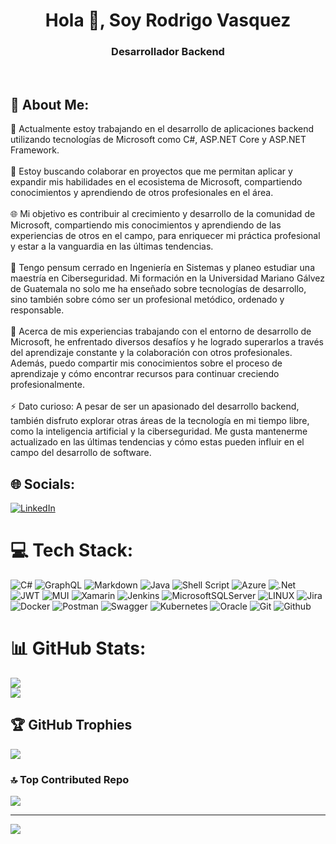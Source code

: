 <h1 align="center">Hola 👋, Soy Rodrigo Vasquez</h1>
<h3 align="center">Desarrollador Backend</h3><br />

## 🧠 About Me:<br>
🔭 Actualmente estoy trabajando en el desarrollo de aplicaciones backend utilizando tecnologías de Microsoft como C#, ASP.NET Core y ASP.NET Framework.<br><br>👯 Estoy buscando colaborar en proyectos que me permitan aplicar y expandir mis habilidades en el ecosistema de Microsoft, compartiendo conocimientos y aprendiendo de otros profesionales en el área.<br><br>🌐 Mi objetivo es contribuir al crecimiento y desarrollo de la comunidad de Microsoft, compartiendo mis conocimientos y aprendiendo de las experiencias de otros en el campo, para enriquecer mi práctica profesional y estar a la vanguardia en las últimas tendencias.<br><br>🌱 Tengo pensum cerrado en Ingeniería en Sistemas y planeo estudiar una maestría en Ciberseguridad. Mi formación en la Universidad Mariano Gálvez de Guatemala no solo me ha enseñado sobre tecnologías de desarrollo, sino también sobre cómo ser un profesional metódico, ordenado y responsable.<br><br>💬 Acerca de mis experiencias trabajando con el entorno de desarrollo de Microsoft, he enfrentado diversos desafíos y he logrado superarlos a través del aprendizaje constante y la colaboración con otros profesionales. Además, puedo compartir mis conocimientos sobre el proceso de aprendizaje y cómo encontrar recursos para continuar creciendo profesionalmente.<br><br>⚡ Dato curioso: A pesar de ser un apasionado del desarrollo backend, también disfruto explorar otras áreas de la tecnología en mi tiempo libre, como la inteligencia artificial y la ciberseguridad. Me gusta mantenerme actualizado en las últimas tendencias y cómo estas pueden influir en el campo del desarrollo de software.


## 🌐 Socials:
[![LinkedIn](https://img.shields.io/badge/LinkedIn-%230077B5.svg?logo=linkedin&logoColor=white)](https://linkedin.com/in/rodrigovasquezm/) 

# 💻 Tech Stack:
![C#](https://img.shields.io/badge/c%23-%23239120.svg?style=for-the-badge&logo=c-sharp&logoColor=white) ![GraphQL](https://img.shields.io/badge/-GraphQL-E10098?style=for-the-badge&logo=graphql&logoColor=white) ![Markdown](https://img.shields.io/badge/markdown-%23000000.svg?style=for-the-badge&logo=markdown&logoColor=white) ![Java](https://img.shields.io/badge/java-%23ED8B00.svg?style=for-the-badge&logo=java&logoColor=white) ![Shell Script](https://img.shields.io/badge/shell_script-%23121011.svg?style=for-the-badge&logo=gnu-bash&logoColor=white) ![Azure](https://img.shields.io/badge/azure-%230072C6.svg?style=for-the-badge&logo=azure-devops&logoColor=white) ![.Net](https://img.shields.io/badge/.NET-5C2D91?style=for-the-badge&logo=.net&logoColor=white) ![JWT](https://img.shields.io/badge/JWT-black?style=for-the-badge&logo=JSON%20web%20tokens) ![MUI](https://img.shields.io/badge/MUI-%230081CB.svg?style=for-the-badge&logo=material-ui&logoColor=white) ![Xamarin](https://img.shields.io/badge/Xamarin-3199DC?style=for-the-badge&logo=xamarin&logoColor=white) ![Jenkins](https://img.shields.io/badge/jenkins-%232C5263.svg?style=for-the-badge&logo=jenkins&logoColor=white) ![MicrosoftSQLServer](https://img.shields.io/badge/Microsoft%20SQL%20Sever-CC2927?style=for-the-badge&logo=microsoft%20sql%20server&logoColor=white) ![LINUX](https://img.shields.io/badge/Linux-FCC624?style=for-the-badge&logo=linux&logoColor=black) ![Jira](https://img.shields.io/badge/jira-%230A0FFF.svg?style=for-the-badge&logo=jira&logoColor=white) ![Docker](https://img.shields.io/badge/docker-%230db7ed.svg?style=for-the-badge&logo=docker&logoColor=white) ![Postman](https://img.shields.io/badge/Postman-FF6C37?style=for-the-badge&logo=postman&logoColor=white) ![Swagger](https://img.shields.io/badge/-Swagger-%23Clojure?style=for-the-badge&logo=swagger&logoColor=white) ![Kubernetes](https://img.shields.io/badge/kubernetes-%23326ce5.svg?style=for-the-badge&logo=kubernetes&logoColor=white) ![Oracle](https://img.shields.io/badge/Oracle-F80000?style=for-the-badge&logo=oracle&logoColor=white) ![Git](https://img.shields.io/badge/Git-F80000?style=for-the-badge&logo=git&logoColor=white) ![Github](https://img.shields.io/badge/Github-000000?style=for-the-badge&logo=github&logoColor=white)
# 📊 GitHub Stats:
![](https://github-readme-stats.vercel.app/api?username=rvasquez20&show_icons=true&theme=react&locale=es&hide_border=true&count_private=true)<br/>
![](https://github-readme-streak-stats.herokuapp.com/?user=RVasquez20&theme=react&hide_border=false)<br/>

## 🏆 GitHub Trophies
![](https://github-profile-trophy.vercel.app/?username=RVasquez20&theme=gitdimmed&no-frame=false&no-bg=false&margin-w=4)


### 🔝 Top Contributed Repo
![](https://github-contributor-stats.vercel.app/api?username=RVasquez20&limit=10&theme=react&combine_all_yearly_contributions=true&locale=es&hide_border=true&count_private=true)

---
[![](https://visitcount.itsvg.in/api?id=RVasquez20&icon=5&color=0)](https://visitcount.itsvg.in)

<!-- Proudly created with GPRM ( https://gprm.itsvg.in ) -->
